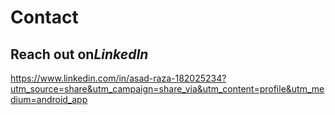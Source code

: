 



# Contact
## Reach out on*LinkedIn*

https://www.linkedin.com/in/asad-raza-182025234?utm_source=share&utm_campaign=share_via&utm_content=profile&utm_medium=android_app